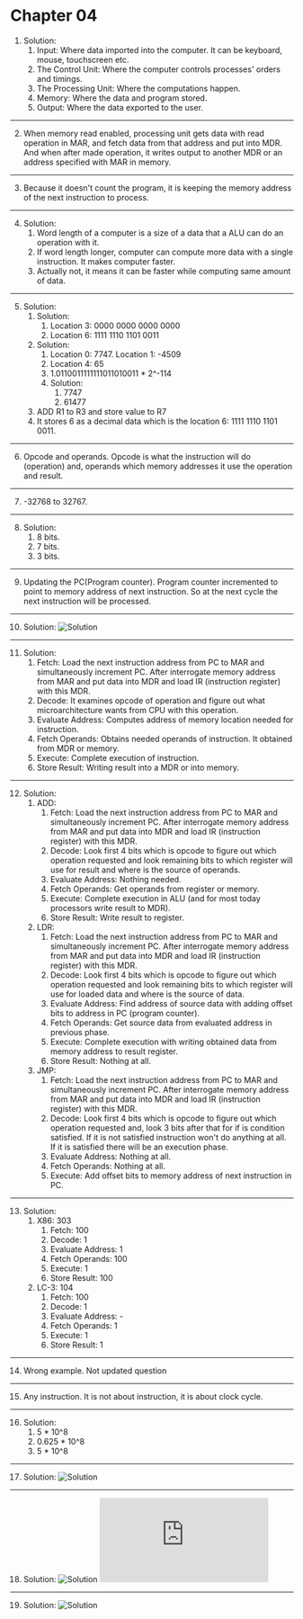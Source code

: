 # Chapter 04

1. Solution:
	1. Input: Where data imported into the computer. It can be keyboard, mouse, touchscreen etc.
	2. The Control Unit: Where the computer controls processes' orders and timings.
	3. The Processing Unit: Where the computations happen.
	4. Memory: Where the data and program stored.
	5. Output: Where the data exported to the user.
---
2. When memory read enabled, processing unit gets data with read operation in MAR, and fetch data from that address and put into MDR. And when after made operation, it writes output to another MDR or an address specified with MAR in memory.
---
3. Because it doesn't count the program, it is keeping the memory address of the next instruction to process.
---
4. Solution:
	1. Word length of a computer is a size of a data that a ALU can do an operation with it.
	2. If word length longer, computer can compute more data with a single instruction. It makes computer faster.
	3. Actually not, it means it can be faster while computing same amount of data.
---
5. Solution:
	1. Solution:
		1. Location 3: 0000 0000 0000 0000
		2. Location 6: 1111 1110 1101 0011
	2. Solution:
		1. Location 0: 7747. Location 1: -4509
		2. Location 4: 65
		3. 1.0110011111111011010011 * 2^-114
		4. Solution:
			1. 7747
			2. 61477
	3. ADD R1 to R3 and store value to R7
	4. It stores 6 as a decimal data which is the location 6: 1111 1110 1101 0011.
---
6. Opcode and operands. Opcode is what the instruction will do (operation) and, operands which memory addresses it use the operation and result.
---
7. -32768 to 32767.
---
8. Solution:
	1. 8 bits.
	2. 7 bits.
	3. 3 bits.
---
9. Updating the PC(Program counter). Program counter incremented to point to memory address of next instruction. So at the next cycle the next instruction will be processed.
---
10. Solution:
	![Solution](_attachments/Pasted%20image%2020241129160151.png)
---
11. Solution:
	1. Fetch: Load the next instruction address from PC to MAR and simultaneously increment PC. After interrogate memory address from MAR and put data into MDR and load IR (instruction register) with this MDR.
	2. Decode: It examines opcode of operation and figure out what microarchitecture wants from CPU with this operation.
	3. Evaluate Address: Computes address of memory location needed for instruction.
	4. Fetch Operands: Obtains needed operands of instruction. It obtained from MDR or memory.
	5. Execute: Complete execution of instruction.
	6. Store Result: Writing result into a MDR or into memory.
---
12. Solution:
	1. ADD:
		1. Fetch: Load the next instruction address from PC to MAR and simultaneously increment PC. After interrogate memory address from MAR and put data into MDR and load IR (instruction register) with this MDR.
		2. Decode: Look first 4 bits which is opcode to figure out which operation requested and look remaining bits to which register will use for result and where is the source of operands.
		3. Evaluate Address: Nothing needed.
		4. Fetch Operands: Get operands from register or memory.
		5. Execute: Complete execution in ALU (and for most today processors write result to MDR).
		6. Store Result: Write result to register.
	2. LDR:
		1. Fetch: Load the next instruction address from PC to MAR and simultaneously increment PC. After interrogate memory address from MAR and put data into MDR and load IR (instruction register) with this MDR.
		2. Decode: Look first 4 bits which is opcode to figure out which operation requested and look remaining bits to which register will use for loaded data and where is the source of data.
		3. Evaluate Address: Find address of source data with adding offset bits to address in PC (program counter).
		4. Fetch Operands: Get source data from evaluated address in previous phase.
		5. Execute: Complete execution with writing obtained data from memory address to result register.
		6. Store Result: Nothing at all.
	3. JMP:
		1. Fetch: Load the next instruction address from PC to MAR and simultaneously increment PC. After interrogate memory address from MAR and put data into MDR and load IR (instruction register) with this MDR.
		2. Decode: Look first 4 bits which is opcode to figure out which operation requested and, look 3 bits after that for if is condition satisfied. If it is not satisfied instruction won't do anything at all. If it is satisfied there will be an execution phase.
		3. Evaluate Address: Nothing at all.
		4. Fetch Operands: Nothing at all.
		5. Execute: Add offset bits to memory address of next instruction in PC.
---
13. Solution:
	1. X86: 303
		1. Fetch: 100
		2. Decode: 1
		3. Evaluate Address: 1
		4. Fetch Operands: 100
		5. Execute: 1
		6. Store Result: 100
	2. LC-3: 104
		1. Fetch: 100
		2. Decode: 1
		3. Evaluate Address: -
		4. Fetch Operands: 1
		5. Execute: 1
		6. Store Result: 1
---
14. Wrong example. Not updated question
---
15. Any instruction. It is not about instruction, it is about clock cycle.
---
16. Solution:
	1. 5 * 10^8
	2. 0.625 * 10^8
	3. 5 * 10^8
---
17. Solution:
	![Solution](_attachments/Pasted%20image%2020241129213750.png)
---
18. Solution:
	![Solution](_attachments/Pasted%20image%2020241129220058.png)
	![falstad link | Live Circuit](https://www.falstad.com/circuit/circuitjs.html?ctz=CQAgjCAMB0l3BWcMBMcUHYMGZIA4UA2ATmIxAUgpABZsKBTAWjDACgwEk8qwU8QmFOH5QoHSoJQ0RAlNKkyqwqgjYB3cBkKzB+XZA20aAvgJO9RhzlRrEdZ2vcViVFCUmwJhjhDRmOVIaaGGi6GN4GElTapqKxLspiapxIhAqOeGAOVuI2ICzatAJMPMW0gtQpkkyEMs7Yws5JqkalVGW1MmXBgjS2Agh85b1DwiYgGHgyE7114IQdvIvimvMN2DrNRtibC1RePitz+tlU6QHHbWUT7SA9RtIDfZYCo8MTY1Eh0+VTAVYjOsdPMzqsQLstjpIftwTDnIsBNs1voEacriiBLgZIiIYQ3js9tiQLjib0YcSKfjwfNibTqb1-oIEDomTD3sIUCyKMN2Y9+sydE8IXtencuTpxXgCZi8QILnK4UTqYdFXMZJSiZAlECNdSypsZTzOdymRLwcLzV9zWKyvwSvN7XkarTtRDhGTKq18oUhdzxdyWu5UiSFDCstDRc6Yiq9gk6G43GoQmEYREPaKPBDIjC-Bqo9ZJHZIzpi7RGq5kkZ-Fi9hYRTpemAijC0LXG9EXK2FAnK96uPcDnshA2xCdBsNcQgiuS9l8p8NZzovrmZ7rjSSZNOOz8ZvMmXnwV8aPMvofesKTzJhefrrZ5ncy+OKEUFdulcuW5F3+qN7nF+u75lD+RjHvuvxXhaAqQWBOqaI+zhdE4HY+qevLCF8QbVFQvq0A+NzzFhWZvv49zZBQpFBJ2CSHgkdRBF67gpqopHphROohqqh7cZR0bIex-H0X2THGIMpH1remjNsupFtgJhbKAoh7yDiApESGwGyaE8k0vooTnHpvxLpMYS4vpH4mUOrJGeu5ngXBky-IQ2lMmxHIktpXxufy5zacK3nwWUznCHcGBus+TIKkyxlspE0W2amcZhL+TJlPFmjzi5TnaReArBRu+W2jEbpIWFHEujI5kVuZ6k1NJHkhUFOWMdUaQKGxEaTJEVH5AkbEJNMbwtUY5n9XF3VZqqbG0d1fFlmxZaDcJyaiV14xpRNUlFGxcnefkKlrS4S21dwMSRCObniAAkgUB0jrhI5BNASBqDdTAHTWBT1Z9T0vWwAAyt0ChW70CkwExuAAZgAhgANgAzgw1CGID73aQ+90Q2IMMI0jSBisKIP1RWBPAyFlpqW0FM4fVwqk8oYOXrMVPQbcH3M-BTMlMKhCBiz5z+vVvM7l9r7Srd6PiwTkvc9p9bS+tNNFPLVNy50I6ParnLae9Cia5zfk6yOhFa5uosgjqqPEqwIUwjbjE44jyNtNbwxIfbYqu7bbqNFR8G0mETCUslbSnqIQdut4RqlXsEeVZm8HBzhxJR+CccUOHxI4B2AAet3i0wUy3UQBQRBUCgAIIANpgAAXJAAC6bB50HeA6AQBTYBMeBINeMgAOoAKIA+Uji3FjVCO3j4iA77uhz+DcjY3DTv4yPCDED4ogbyFE8gFPzuaBMmSvHCYSOKqgSgZvugKlfR9xOY7bghM4ZWS-z+fJR1Zid0LEOV-GYAgAp-EiBtFQOwPRuldA5Cs84twAU0NVUylUQ6BV8pyPKOU7yCheLgoq5RLxGgrAieoIs54X0SuQqh2YMzUPfnPSS7p-60PkpAlhc8QGcJzONCBGUb6+BvnyfhdDQz5hFjvUckimHSNIiRBysitw3xAZItiUUJp5wUIXbgko5Z9BAAAEQAJYADsq4oCbpo4gMhSgQC8Lo8w+jjFmLAJYigvNS7ykwKXXuTjTFV0bhIbWTRhgjlIG4JQwZvykWIMMQ84SxCROqMITqsSUnkQSbYKsmgDpLWFMdHy9wIYCjSRacWpSnS9gvOLXsH0SaPD1mGN0B1yTNKafURBuCKnaVKReHpoT0aUxyYMxSqk-YZyRHEmJnT4lTLGS-UhLChLuVKV8ApGVhhLUWhzRyHThCpR2Qc4B+odksioKslYVTQKXIrGWK5GUiirKKC00CzyezOBeZoHg5zNkZM6ak35FtxmdSEnRIZ9wSGbNufUr50L9nUnuUUyZKSIYKF6Hk9q1IXkAFlBA9JviOMA2okgoGemwXF8Sb6HiJQKTkZLcWpJvp1GlJKyWaKGMgPA9AUDECQEStu5cZAGPMW47wPh8CqEIA4fA9A+6GJrm4jAvLkBYAhcQTlWSFDCsCegvCfd7w6iAA)
---
19. Solution:
	![Solution](_attachments/Pasted%20image%2020241129220756.png)
